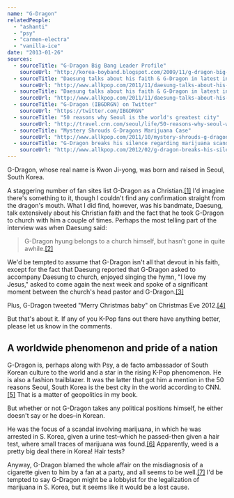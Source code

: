 ```yaml
---
name: "G-Dragon"
relatedPeople:
  - "ashanti"
  - "psy"
  - "carmen-electra"
  - "vanilla-ice"
date: "2013-01-26"
sources:
  - sourceTitle: "G-Dragon Big Bang Leader Profile"
    sourceUrl: "http://korea-boyband.blogspot.com/2009/11/g-dragon-big-bang-leader-profile.html"
  - sourceTitle: "Daesung talks about his faith & G-Dragon in latest interview"
    sourceUrl: "http://www.allkpop.com/2011/11/daesung-talks-about-his-faith-g-dragon-in-latest-interview"
  - sourceTitle: "Daesung talks about his faith & G-Dragon in latest interview"
    sourceUrl: "http://www.allkpop.com/2011/11/daesung-talks-about-his-faith-g-dragon-in-latest-interview"
  - sourceTitle: "G-Dragon (IBGDRGN) on Twitter"
    sourceUrl: "https://twitter.com/IBGDRGN"
  - sourceTitle: "50 reasons why Seoul is the world's greatest city"
    sourceUrl: "http://travel.cnn.com/seoul/life/50-reasons-why-seoul-worlds-greatest-city-534720"
  - sourceTitle: "Mystery Shrouds G-Dragons Marijuana Case"
    sourceUrl: "http://www.allkpop.com/2011/10/mystery-shrouds-g-dragons-marijuana-case"
  - sourceTitle: "G-Dragon breaks his silence regarding marijuana scandal"
    sourceUrl: "http://www.allkpop.com/2012/02/g-dragon-breaks-his-silence-regarding-marijuana-scandal"
---
```


G-Dragon, whose real name is Kwon Ji-yong, was born and raised in Seoul, South Korea.

A staggering number of fan sites list G-Dragon as a Christian.<a class="source-citation" href="http://korea-boyband.blogspot.com/2009/11/g-dragon-big-bang-leader-profile.html" title="G-Dragon Big Bang Leader Profile">[1]</a> I'd imagine there's something to it, though I couldn't find any confirmation straight from the dragon's mouth. What I did find, however, was his bandmate, Daesung, talk extensively about his Christian faith and the fact that he took G-Dragon to church with him a couple of times. Perhaps the most telling part of the interview was when Daesung said:

>G-Dragon hyung belongs to a church himself, but hasn't gone in quite awhile.<a class="source-citation" href="http://www.allkpop.com/2011/11/daesung-talks-about-his-faith-g-dragon-in-latest-interview" title="Daesung talks about his faith &amp; G-Dragon in latest interview">[2]</a>

We'd be tempted to assume that G-Dragon isn't all that devout in his faith, except for the fact that Daesung reported that G-Dragon asked to accompany Daesung to church, enjoyed singing the hymn, "I love my Jesus," asked to come again the next week and spoke of a significant moment between the church's head pastor and G-Dragon.<a class="source-citation" href="http://www.allkpop.com/2011/11/daesung-talks-about-his-faith-g-dragon-in-latest-interview" title="Daesung talks about his faith &amp; G-Dragon in latest interview">[3]</a>

Plus, G-Dragon tweeted "Merry Christmas baby" on Christmas Eve 2012.<a class="source-citation" href="https://twitter.com/IBGDRGN" title="G-Dragon (IBGDRGN) on Twitter">[4]</a>

But that's about it. If any of you K-Pop fans out there have anything better, please let us know in the comments.


## A worldwide phenomenon and pride of a nation

G-Dragon is, perhaps along with Psy, a de facto ambassador of South Korean culture to the world and a star in the rising K-Pop phenomenon. He is also a fashion trailblazer. It was the latter that got him a mention in the 50 reasons Seoul, South Korea is the best city in the world according to CNN.<a class="source-citation" href="http://travel.cnn.com/seoul/life/50-reasons-why-seoul-worlds-greatest-city-534720" title="50 reasons why Seoul is the world&apos;s greatest city">[5]</a> That is a matter of geopolitics in my book.

But whether or not G-Dragon takes any political positions himself, he either doesn't say or he does–in Korean.

He was the focus of a scandal involving marijuana, in which he was arrested in S. Korea, given a urine test–which he passed–then given a hair test, where small traces of marijuana was found.<a class="source-citation" href="http://www.allkpop.com/2011/10/mystery-shrouds-g-dragons-marijuana-case" title="Mystery Shrouds G-Dragons Marijuana Case">[6]</a> Apparently, weed is a pretty big deal there in Korea! Hair tests?

Anyway, G-Dragon blamed the whole affair on the misdiagnosis of a cigarette given to him by a fan at a party, and all seems to be well.<a class="source-citation" href="http://www.allkpop.com/2012/02/g-dragon-breaks-his-silence-regarding-marijuana-scandal" title="G-Dragon breaks his silence regarding marijuana scandal">[7]</a> I'd be tempted to say G-Dragon might be a lobbyist for the legalization of marijuana in S. Korea, but it seems like it would be a lost cause.